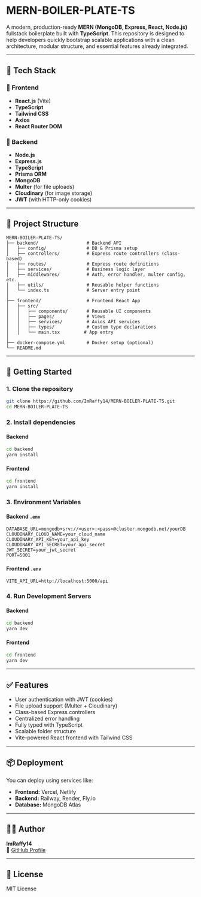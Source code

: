 
# MERN-BOILER-PLATE-TS

A modern, production-ready **MERN (MongoDB, Express, React, Node.js)** fullstack boilerplate built with **TypeScript**. This repository is designed to help developers quickly bootstrap scalable applications with a clean architecture, modular structure, and essential features already integrated.

---

## 🧰 Tech Stack

### 🔹 Frontend
- **React.js** (Vite)
- **TypeScript**
- **Tailwind CSS**
- **Axios**
- **React Router DOM**

### 🔹 Backend
- **Node.js**
- **Express.js**
- **TypeScript**
- **Prisma ORM**
- **MongoDB**
- **Multer** (for file uploads)
- **Cloudinary** (for image storage)
- **JWT** (with HTTP-only cookies)

---

## 📁 Project Structure

```
MERN-BOILER-PLATE-TS/
├── backend/                  # Backend API
│   ├── config/               # DB & Prisma setup
│   ├── controllers/          # Express route controllers (class-based)
│   ├── routes/               # Express route definitions
│   ├── services/             # Business logic layer
│   ├── middlewares/          # Auth, error handler, multer config, etc.
│   ├── utils/                # Reusable helper functions
│   └── index.ts              # Server entry point
│
├── frontend/                 # Frontend React App
│   ├── src/
│   │   ├── components/       # Reusable UI components
│   │   ├── pages/            # Views
│   │   ├── services/         # Axios API services
│   │   ├── types/            # Custom type declarations
│   │   └── main.tsx         # App entry
│
├── docker-compose.yml        # Docker setup (optional)
└── README.md
```

---

## 🚀 Getting Started

### 1. Clone the repository
```bash
git clone https://github.com/ImRaffy14/MERN-BOILER-PLATE-TS.git
cd MERN-BOILER-PLATE-TS
```

### 2. Install dependencies

#### Backend
```bash
cd backend
yarn install
```

#### Frontend
```bash
cd frontend
yarn install
```

### 3. Environment Variables

#### Backend `.env`
```env
DATABASE_URL=mongodb+srv://<user>:<pass>@cluster.mongodb.net/yourDB
CLOUDINARY_CLOUD_NAME=your_cloud_name
CLOUDINARY_API_KEY=your_api_key
CLOUDINARY_API_SECRET=your_api_secret
JWT_SECRET=your_jwt_secret
PORT=5001
```

#### Frontend `.env`
```env
VITE_API_URL=http://localhost:5000/api
```

### 4. Run Development Servers

#### Backend
```bash
cd backend
yarn dev
```

#### Frontend
```bash
cd frontend
yarn dev
```

---

## ✅ Features

- User authentication with JWT (cookies)
- File upload support (Multer + Cloudinary)
- Class-based Express controllers
- Centralized error handling
- Fully typed with TypeScript
- Scalable folder structure
- Vite-powered React frontend with Tailwind CSS

---

## 📦 Deployment

You can deploy using services like:

- **Frontend:** Vercel, Netlify
- **Backend:** Railway, Render, Fly.io
- **Database:** MongoDB Atlas

---

## 👨‍💻 Author

**ImRaffy14**  
🔗 [GitHub Profile](https://github.com/ImRaffy14)

---

## 📄 License

MIT License
